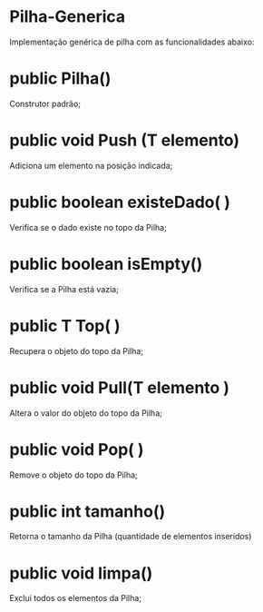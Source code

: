 # Pilha-Generica
Implementação genérica de pilha com as funcionalidades abaixo:


 # public Pilha()
   Construtor padrão;
  
# public void Push (T elemento)
   Adiciona um elemento na posição indicada;
  
# public boolean existeDado( )
   Verifica se o dado existe no topo da Pilha;

# public boolean isEmpty()   
   Verifica se a Pilha está vazia;

# public T Top( )
   Recupera o objeto do topo da Pilha;

# public void Pull(T elemento )
   Altera o valor do objeto do topo da Pilha;

# public void Pop( )
  Remove o objeto do topo da Pilha;

# public int tamanho()
   Retorna o tamanho da Pilha (quantidade de elementos inseridos)

# public void limpa()
   Exclui todos os elementos da Pilha;
